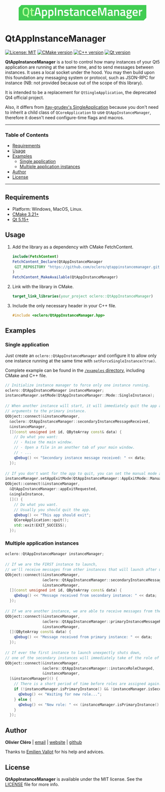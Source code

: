 <div align="center">
	<img height="50" src="branding/logo.svg">
</div>

# QtAppInstanceManager

[![License: MIT](https://img.shields.io/badge/license-MIT-green)](https://mit-license.org/)
[![CMake version](https://img.shields.io/badge/CMake-3.21+-064F8C?logo=cmake)](https://www.qt.io)
[![C++ version](https://img.shields.io/badge/C++-17-00599C?logo=++)](https://www.qt.io)
[![Qt version](https://img.shields.io/badge/Qt-5.15.2+-41CD52?logo=qt)](https://www.qt.io)

**QtAppInstanceManager** is a tool to control how many instances of your Qt5 application are running at the same time, and to send messages between instances. It uses a local socket under the hood. You may then build upon this foundation any messaging system or protocol, such as JSON-RPC for instance (NB: not provided because out of the scope of this library).

It is intended to be a replacement for `QtSingleApplication`, the deprecated Qt4 official project.

Also, it differs from [itay-grudev's SingleApplication](https://github.com/itay-grudev/SingleApplication) because you don't need to inherit a child class of `QCoreApplication` to use `QtAppInstanceManager`, therefore it doesn't need configure-time flags and macros.

---

### Table of Contents

- [Requirements](#requirements)
- [Usage](#usage)
- [Examples](#examples)
  - [Single application](#single-application)
  - [Multiple application instances](#multiple-application-instances)
- [Author](#author)
- [License](#license)

---

## Requirements

- Platform: Windows, MacOS, Linux.
- [CMake 3.21+](https://cmake.org/download/)
- [Qt 5.15+](https://www.qt.io/download-qt-installer)

## Usage

1. Add the library as a dependency with CMake FetchContent.

   ```cmake
   include(FetchContent)
   FetchContent_Declare(QtAppInstanceManager
    GIT_REPOSITORY "https://github.com/oclero/qtappinstancemanager.git"
   )
   FetchContent_MakeAvailable(QtAppInstanceManager)
   ```

2. Link with the library in CMake.

   ```cmake
   target_link_libraries(your_project oclero::QtAppInstanceManager)
   ```

3. Include the only necessary header in your C++ file.

   ```c++
   #include <oclero/QtAppInstanceManager.hpp>
   ```

## Examples

### Single application

Just create an `oclero::QtAppInstanceManager` and configure it to allow only one instance running at the same time with `setForceSingleInstance(true)`.

Complete example can be found in the [`/examples` directory](examples/single), including CMake and C++ file.

```c++
// Initialize instance manager to force only one instance running.
oclero::QtAppInstanceManager instanceManager;
instanceManager.setMode(QtAppInstanceManager::Mode::SingleInstance);

// When another instance will start, it will immediately quit the app and send its
// arguments to the primary instance.
QObject::connect(&instanceManager,
  &oclero::QtAppInstanceManager::secondaryInstanceMessageReceived,
  &instanceManager,
  [](const unsigned int id, QByteArray const& data) {
    // Do what you want:
    // - Raise the main window.
    // - Open a file in an another tab of your main window.
    // - ...
    qDebug() << "Secondary instance message received: " << data;
  });

// If you don't want for the app to quit, you can set the manual mode and handle this step by yourself.
instanceManager.setAppExitMode(QtAppInstanceManager::AppExitMode::Manual);
QObject::connect(&instanceManager,
  &QtAppInstanceManager::appExitRequested,
  &singleInstance,
  []() {
    // Do what you want.
    // Usually you should quit the app.
    qDebug() << "This app should exit";
    QCoreApplication::quit();
    std::exit(EXIT_SUCCESS);
  });
```

### Multiple application instances

```c++
oclero::QtAppInstanceManager instanceManager;

// If we are the FIRST instance to launch,
// we'll receive messages from other instances that will launch after us.
QObject::connect(&instanceManager,
                 &oclero::QtAppInstanceManager::secondaryInstanceMessageReceived,
                 &instanceManager,
  [](const unsigned int id, QByteArray const& data) {
    qDebug() << "Message received from secondary instance: " << data;
  });

// If we are another instance, we are able to receive messages from the primary one.
QObject::connect(&instanceManager,
                 &oclero::QtAppInstanceManager::primaryInstanceMessageReceived,
                 &instanceManager,
  [](QByteArray const& data) {
    qDebug() << "Message received from primary instance: " << data;
  });

// If ever the first instance to launch unexpectly shuts down,
// one of the secondary instances will immediately take of the role of the primary one.
QObject::connect(&instanceManager,
                 &oclero::QtAppInstanceManager::instanceRoleChanged,
                 &instanceManager,
  [&instanceManager]() {
    // There is a short period of time before roles are assigned again.
    if (!instanceManager.isPrimaryInstance() && !instanceManager.isSecondaryInstance()) {
      qDebug() << "Waiting for new role...";
    } else {
      qDebug() << "New role: " << (instanceManager.isPrimaryInstance() ? "Primary" : "Secondary");
    }
  });
```

## Author

**Olivier Cléro** | [email](mailto:oclero@pm.me) | [website](https://www.olivierclero.com) | [github](https://www.github.com/oclero)

Thanks to [Emilien Vallot](https://github.com/envt) for his help and advices.

## License

**QtAppInstanceManager** is available under the MIT license. See the [LICENSE](LICENSE) file for more info.
